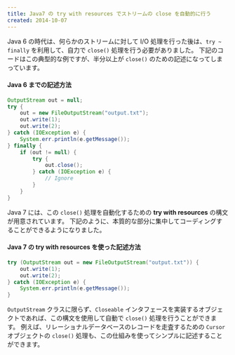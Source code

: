 ```yaml
---
title: Java7 の try with resources でストリームの close を自動的に行う
created: 2014-10-07
---
```


Java 6 の時代は、何らかのストリームに対して I/O 処理を行った後は、`try ~ finally` を利用して、自力で `close()` 処理を行う必要がありました。
下記のコードはこの典型的な例ですが、半分以上が `close()` のための記述になってしまっています。

#### Java 6 までの記述方法

```java
OutputStream out = null;
try {
    out = new FileOutputStream("output.txt");
    out.write(1);
    out.write(2);
} catch (IOException e) {
    System.err.println(e.getMessage());
} finally {
    if (out != null) {
        try {
            out.close();
        } catch (IOException e) {
            // Ignore
        }
    }
}
```

Java 7 には、この `close()` 処理を自動化するための **try with resources** の構文が用意されています。
下記のように、本質的な部分に集中してコーディングすることができるようになりました。

#### Java 7 の try with resources を使った記述方法

```java
try (OutputStream out = new FileOutputStream("output.txt")) {
    out.write(1);
    out.write(2);
} catch (IOException e) {
    System.err.println(e.getMessage());
}
```

`OutputStream` クラスに限らず、`Closeable` インタフェースを実装するオブジェクトであれば、この構文を使用して自動で `close()` 処理を行うことができます。
例えば、リレーショナルデータベースのレコードを走査するための `Cursor` オブジェクトの `close()` 処理も、この仕組みを使ってシンプルに記述することができます。

